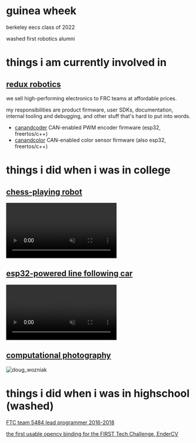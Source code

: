 # guinea wheek

berkeley eecs class of 2022

washed first robotics alumni

# things i am currently involved in

## [redux robotics](https://reduxrobotics.com)

we sell high-performing electronics to FRC teams at affordable prices.

my responsibilities are product firmware, user SDKs, documentation, internal tooling and debugging, and other stuff that's hard to put into words.

* [canandcoder](https://shop.reduxrobotics.com/helium-canandcoder) CAN-enabled PWM encoder firmware (esp32, freertos/c++)
* [canandcolor](https://shop.reduxrobotics.com/phosphorus-canandcolor/) CAN-enabled color sensor firmware (also esp32, freertos/c++)

# things i did when i was in college

## [chess-playing robot](chessrobot/index)

<video controls loop autoplay muted>
    <source src="chessrobot/img/pick_and_place.mp4" type="video/mp4">
</video>

## [esp32-powered line following car](pidcar/index)

<video controls loop autoplay muted>
    <source src="pidcar/img/step.mp4" type="video/mp4">
</video>

## [computational photography](194-26)

![doug_wozniak](https://guineawheek.github.io/194-26/proj3/out/yt_morph.gif)

# things i did when i was in highschool (washed)

[FTC team 5484 lead programmer 2016-2018](https://www.youtube.com/watch?v=sxHxKHK9qTY)

[the first usable opencv binding for the FIRST Tech Challenge, EnderCV](https://github.com/guineawheek/endercv)